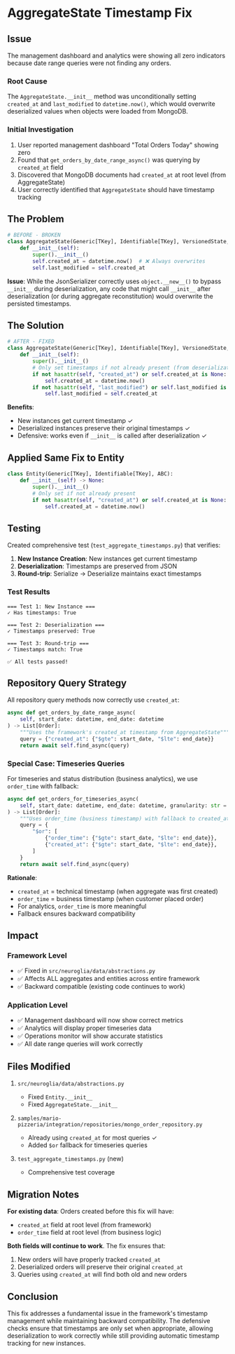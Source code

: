 # AggregateState Timestamp Fix

## Issue

The management dashboard and analytics were showing all zero indicators because date range queries were not finding any orders.

### Root Cause

The `AggregateState.__init__` method was unconditionally setting `created_at` and `last_modified` to `datetime.now()`, which would overwrite deserialized values when objects were loaded from MongoDB.

### Initial Investigation

1. User reported management dashboard "Total Orders Today" showing zero
2. Found that `get_orders_by_date_range_async()` was querying by `created_at` field
3. Discovered that MongoDB documents had `created_at` at root level (from AggregateState)
4. User correctly identified that `AggregateState` should have timestamp tracking

## The Problem

```python
# BEFORE - BROKEN
class AggregateState(Generic[TKey], Identifiable[TKey], VersionedState, ABC):
    def __init__(self):
        super().__init__()
        self.created_at = datetime.now()  # ❌ Always overwrites
        self.last_modified = self.created_at
```

**Issue**: While the JsonSerializer correctly uses `object.__new__()` to bypass `__init__` during deserialization, any code that might call `__init__` after deserialization (or during aggregate reconstitution) would overwrite the persisted timestamps.

## The Solution

```python
# AFTER - FIXED
class AggregateState(Generic[TKey], Identifiable[TKey], VersionedState, ABC):
    def __init__(self):
        super().__init__()
        # Only set timestamps if not already present (from deserialization)
        if not hasattr(self, "created_at") or self.created_at is None:
            self.created_at = datetime.now()
        if not hasattr(self, "last_modified") or self.last_modified is None:
            self.last_modified = self.created_at
```

**Benefits**:

- New instances get current timestamp ✓
- Deserialized instances preserve their original timestamps ✓
- Defensive: works even if `__init__` is called after deserialization ✓

## Applied Same Fix to Entity

```python
class Entity(Generic[TKey], Identifiable[TKey], ABC):
    def __init__(self) -> None:
        super().__init__()
        # Only set if not already present
        if not hasattr(self, "created_at") or self.created_at is None:
            self.created_at = datetime.now()
```

## Testing

Created comprehensive test (`test_aggregate_timestamps.py`) that verifies:

1. **New Instance Creation**: New instances get current timestamp
2. **Deserialization**: Timestamps are preserved from JSON
3. **Round-trip**: Serialize → Deserialize maintains exact timestamps

### Test Results

```
=== Test 1: New Instance ===
✓ Has timestamps: True

=== Test 2: Deserialization ===
✓ Timestamps preserved: True

=== Test 3: Round-trip ===
✓ Timestamps match: True

✅ All tests passed!
```

## Repository Query Strategy

All repository query methods now correctly use `created_at`:

```python
async def get_orders_by_date_range_async(
    self, start_date: datetime, end_date: datetime
) -> List[Order]:
    """Uses the framework's created_at timestamp from AggregateState"""
    query = {"created_at": {"$gte": start_date, "$lte": end_date}}
    return await self.find_async(query)
```

### Special Case: Timeseries Queries

For timeseries and status distribution (business analytics), we use `order_time` with fallback:

```python
async def get_orders_for_timeseries_async(
    self, start_date: datetime, end_date: datetime, granularity: str = "hour"
) -> List[Order]:
    """Uses order_time (business timestamp) with fallback to created_at"""
    query = {
        "$or": [
            {"order_time": {"$gte": start_date, "$lte": end_date}},
            {"created_at": {"$gte": start_date, "$lte": end_date}},
        ]
    }
    return await self.find_async(query)
```

**Rationale**:

- `created_at` = technical timestamp (when aggregate was first created)
- `order_time` = business timestamp (when customer placed order)
- For analytics, `order_time` is more meaningful
- Fallback ensures backward compatibility

## Impact

### Framework Level

- ✅ Fixed in `src/neuroglia/data/abstractions.py`
- ✅ Affects ALL aggregates and entities across entire framework
- ✅ Backward compatible (existing code continues to work)

### Application Level

- ✅ Management dashboard will now show correct metrics
- ✅ Analytics will display proper timeseries data
- ✅ Operations monitor will show accurate statistics
- ✅ All date range queries will work correctly

## Files Modified

1. `src/neuroglia/data/abstractions.py`

   - Fixed `Entity.__init__`
   - Fixed `AggregateState.__init__`

2. `samples/mario-pizzeria/integration/repositories/mongo_order_repository.py`

   - Already using `created_at` for most queries ✓
   - Added `$or` fallback for timeseries queries

3. `test_aggregate_timestamps.py` (new)
   - Comprehensive test coverage

## Migration Notes

**For existing data**: Orders created before this fix will have:

- `created_at` field at root level (from framework)
- `order_time` field at root level (from business logic)

**Both fields will continue to work**. The fix ensures that:

1. New orders will have properly tracked `created_at`
2. Deserialized orders will preserve their original `created_at`
3. Queries using `created_at` will find both old and new orders

## Conclusion

This fix addresses a fundamental issue in the framework's timestamp management while maintaining backward compatibility. The defensive checks ensure that timestamps are only set when appropriate, allowing deserialization to work correctly while still providing automatic timestamp tracking for new instances.
